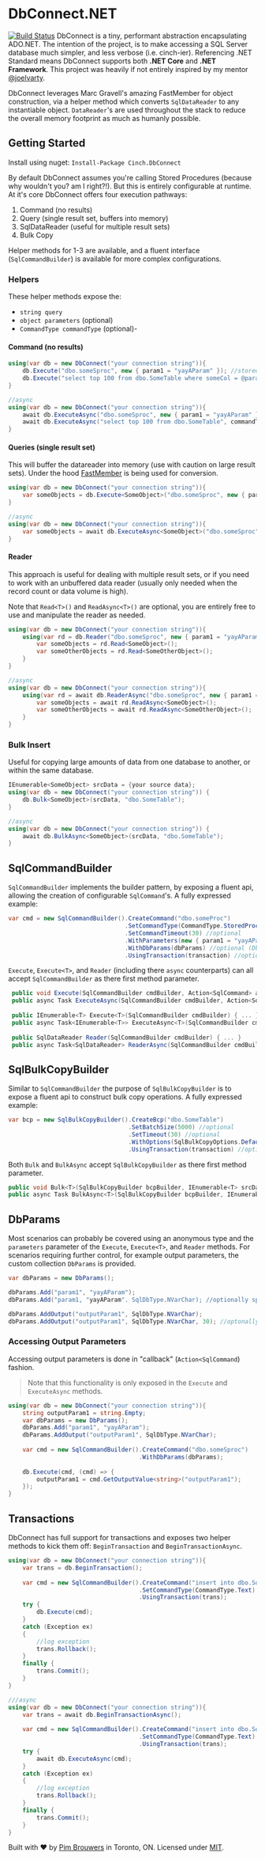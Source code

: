 # DbConnect.NET
[![Build Status](https://travis-ci.org/pimbrouwers/DbConnect.svg?branch=master)](https://travis-ci.org/pimbrouwers/DbConnect/)
DbConnect is a tiny, performant abstraction encapsulating ADO.NET. The intention of the project, is to make accessing a SQL Server database much simpler, and less verbose (i.e. cinch-ier). Referencing .NET Standard means DbConnect supports both **.NET Core** and **.NET Framework**. This project was heavily if not entirely inspired by my mentor [@joelvarty](https://github.com/joelvarty).

DbConnect leverages Marc Gravell's amazing FastMember for object construction, via a helper method which converts `SqlDataReader` to any instantiable object. `DataReader`'s are used throughout the stack to reduce the overall memory footprint as much as humanly possible.

## Getting Started
Install using nuget:
`Install-Package Cinch.DbConnect`

By default DbConnect assumes you're calling Stored Procedures (because why wouldn't you? am I right?!). But this is entirely configurable at runtime. At it's core DbConnect offers four execution pathways:
1. Command (no results)
2. Query (single result set, buffers into memory)
3. SqlDataReader (useful for multiple result sets)
4. Bulk Copy

Helper methods for 1-3 are available, and a fluent interface (`SqlCommandBuilder`) is available for more complex configurations. 
### Helpers
These helper methods expose the:

- `string query`
- `object parameters` (optional)
- `CommandType commandType` (optional)- 

#### Command (no results)

```c#
using(var db = new DbConnect("your connection string")){
    db.Execute("dbo.someSproc", new { param1 = "yayAParam" }); //stored procedure
    db.Execute("select top 100 from dbo.SomeTable where someCol = @param1", new { param1 = "yayAParam" }, CommandType.Text); //inline
}

//async
using(var db = new DbConnect("your connection string")){
    await db.ExecuteAsync("dbo.someSproc", new { param1 = "yayAParam" }); //stored procedure
    await db.ExecuteAsync("select top 100 from dbo.SomeTable", commandType: CommandType.Text); //inline
}
```

#### Queries (single result set)

This will buffer the datareader into memory (use with caution on large result sets). Under the hood [FastMember](https://github.com/mgravell/fast-member) is being used for conversion.

```c#
using(var db = new DbConnect("your connection string")){
    var someObjects = db.Execute<SomeObject>("dbo.someSproc", new { param1 = "yayAParam" });
}

//async
using(var db = new DbConnect("your connection string")){
    var someObjects = await db.ExecuteAsync<SomeObject>("dbo.someSproc", new { param1 = "yayAParam" });
}
```

#### Reader

This approach is useful for dealing with multiple result sets, or if you need to work with an unbuffered data reader (usually only needed when the record count or data volume is high). 

Note that `Read<T>()` and `ReadAsync<T>()` are optional, you are entirely free to use and manipulate the reader as needed.

```c#
using(var db = new DbConnect("your connection string")){
    using(var rd = db.Reader("dbo.someSproc", new { param1 = "yayAParam" })){
        var someObjects = rd.Read<SomeObject>();
        var someOtherObjects = rd.Read<SomeOtherObject>();
    }
}

//async
using(var db = new DbConnect("your connection string")){
    using(var rd = await db.ReaderAsync("dbo.someSproc", new { param1 = "yayAParam" })){
        var someObjects = await rd.ReadAsync<SomeObject>();
        var someOtherObjects = await rd.ReadAsync<SomeOtherObject>();
    }
}
```

### Bulk Insert

Useful for copying large amounts of data from one database to another, or within the same database. 

```c#
IEnumerable<SomeObject> srcData = {your source data};
using(var db = new DbConnect("your connection string")) {
    db.Bulk<SomeObject>(srcData, "dbo.SomeTable");
}

//async
using(var db = new DbConnect("your connection string")) {
    await db.BulkAsync<SomeObject>(srcData, "dbo.SomeTable");
}
```

## SqlCommandBuilder

`SqlCommandBuilder` implements the builder pattern, by exposing a fluent api, allowing the creation of configurable `SqlCommand`'s. A fully expressed example:

```c#
var cmd = new SqlCommandBuilder().CreateCommand("dbo.someProc")
                                 .SetCommandType(CommandType.StoredProcedure) //optional
                                 .SetCommandTimeout(30) //optional
                                 .WithParameters(new { param1 = "yayAParam" }) //optional
                                 .WithDbParams(dbParams) //optional (DbParams outlined below)
                                 .UsingTransaction(transaction) //optional
```

`Execute`, `Execute<T>`, and `Reader` (including there `async` counterparts) can all accept `SqlCommandBuilder` as there first method parameter.

```c#
 public void Execute(SqlCommandBuilder cmdBuilder, Action<SqlCommand> afterExecution = null) { ... }
 public async Task ExecuteAsync(SqlCommandBuilder cmdBuilder, Action<SqlCommand> afterExecution = null) { ... }
 
 public IEnumerable<T> Execute<T>(SqlCommandBuilder cmdBuilder) { ... }
 public async Task<IEnumerable<T>> ExecuteAsync<T>(SqlCommandBuilder cmdBuilder) { ... }
 
 public SqlDataReader Reader(SqlCommandBuilder cmdBuilder) { ... }
 public async Task<SqlDataReader> ReaderAsync(SqlCommandBuilder cmdBuilder) { ... }
```

## SqlBulkCopyBuilder

Similar to `SqlCommandBuilder` the purpose of `SqlBulkCopyBuilder` is to expose a fluent api to construct bulk copy operations. A fully expressed example:

```c#
var bcp = new SqlBulkCopyBuilder().CreateBcp("dbo.SomeTable")
                                  .SetBatchSize(5000) //optional
                                  .SetTimeout(30) //optional
                                  .WithOptions(SqlBulkCopyOptions.Default) //optional
                                  .UsingTransaction(transaction) //optional
```

Both `Bulk` and `BulkAsync` accept `SqlBulkCopyBuilder` as there first method parameter.

```c#
public void Bulk<T>(SqlBulkCopyBuilder bcpBuilder, IEnumerable<T> srcData, IEnumerable<string> ignoreCols = null) { ... }
public async Task BulkAsync<T>(SqlBulkCopyBuilder bcpBuilder, IEnumerable<T> srcData, IEnumerable<string> ignoreCols = null) { ... }
```

## DbParams

Most scenarios can probably be covered using an anonymous type and the `parameters` parameter of the `Execute`, `Execute<T>`, and `Reader` methods. For scenarios requiring further control, for example output parameters, the custom collection `DbParams` is provided. 

```c#
var dbParams = new DbParams();

dbParams.Add("param1", "yayAParam");
dbParams.Add("param1, "yayAParam". SqlDbType.NVarChar); //optionally specify SqlDbType

dbParams.AddOutput("outputParam1", SqlDbType.NVarChar); 
dbParams.AddOutput("outputParam1", SqlDbType.NVarChar, 30); //optonally specify length 
```

### Accessing Output Parameters

Accessing output parameters is done in "callback" (`Action<SqlCommand`) fashion. 

> Note that this functionality is only exposed in the `Execute` and `ExecuteAsync` methods.

```c#
using(var db = new DbConnect("your connection string")){
    string outputParam1 = string.Empty;
    var dbParams = new DbParams();
    dbParams.Add("param1", "yayAParam");
    dbParams.AddOutput("outputParam1", SqlDbType.NVarChar); 
    
    var cmd = new SqlCommandBuilder().CreateCommand("dbo.someSproc")
                                     .WithDbParams(dbParams);
                                     
    db.Execute(cmd, (cmd) => {
        outputParam1 = cmd.GetOutputValue<string>("outputParam1");
    });
}
```

## Transactions

DbConnect has full support for transactions and exposes two helper methods to kick them off: `BeginTransaction` and `BeginTransactionAsync`. 

```c#
using(var db = new DbConnect("your connection string")){
    var trans = db.BeginTransaction();
    
    var cmd = new SqlCommandBuilder().CreateCommand("insert into dbo.SomeTable(someCol) values (1)")
                                     .SetCommandType(CommandType.Text)
                                     .UsingTransaction(trans);
    try {
        db.Execute(cmd);    
    }
    catch (Exception ex)    
    {
        //log exception
        trans.Rollback();
    }
    finally {
        trans.Commit();
    }
}

///async
using(var db = new DbConnect("your connection string")){
    var trans = await db.BeginTransactionAsync();
    
    var cmd = new SqlCommandBuilder().CreateCommand("insert into dbo.SomeTable(someCol) values (1)")
                                     .SetCommandType(CommandType.Text)
                                     .UsingTransaction(trans);
    try {
        await db.ExecuteAsync(cmd);    
    }
    catch (Exception ex)    
    {
        //log exception
        trans.Rollback();
    }
    finally {
        trans.Commit();
    }
}
```

Built with ♥ by [Pim Brouwers](https://github.com/pimbrouwers) in Toronto, ON. Licensed under [MIT](https://github.com/pimbrouwers/DbConnect/blob/master/LICENSE).
